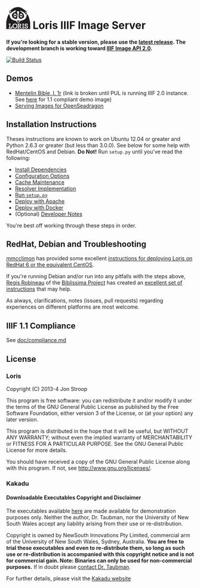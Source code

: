 ![loris icon](www/icons/loris-icon-name.png?raw=true) Loris IIIF Image Server
=============================================================================

__If you're looking for a stable version, please use the [latest release](https://github.com/pulibrary/loris/releases/tag/1.2.2). The development branch is working toward [IIIF Image API 2.0](http://iiif.io/api/image/2.0/).__

[![Build Status](https://travis-ci.org/pulibrary/loris.png)](https://travis-ci.org/pulibrary/loris.png)

Demos
-----
 * [Mentelin Bible, l. 1r](http://libimages.princeton.edu/loris/pudl0001%2F5138415%2F00000011.jp2/full/full/0/default.jpg) (link is broken until PUL is running IIIF 2.0 instance. See [here](http://libimages.princeton.edu/loris/pudl0001%2F5138415%2F00000011.jp2/full/full/0/native.jpg) for 1.1 compliant demo image)
 * [Serving Images for OpenSeadragon](http://libimages.princeton.edu/osd-demo)

Installation Instructions
-------------------------
Theses instructions are known to work on Ubuntu 12.04 or greater and Python 2.6.3 or greater (but less than 3.0.0). See below for some help with RedHat/CentOS and Debian.
**Do Not!** Run `setup.py` until you've read the following:

 * [Install Dependencies](doc/dependencies.md)
 * [Configuration Options](doc/configuration.md)
 * [Cache Maintenance](doc/cache_maintenance.md)
 * [Resolver Implementation](doc/resolver.md)
 * [Run `setup.py`](doc/setup.md)
 * [Deploy with Apache](doc/apache.md)
 * [Deploy with Docker](docker/README.md)
 * (Optional) [Developer Notes](doc/develop.md)

You're best off working through these steps in order.


RedHat, Debian and Troubleshooting
---------------------------------
[mmcclimon](https://github.com/mmcclimon) has provided some excellent [instructions for deploying Loris on RedHat 6 or the equivalent CentOS](doc/redhat-install.md). 

If you're running Debian and/or run into any pitfalls with the steps above, [Regis Robineau](https://github.com/regisrob) of the [Biblissima Project](http://www.biblissima-condorcet.fr/) has created an [excellent set of instructions](http://doc.biblissima-condorcet.fr/loris-setup-guide-ubuntu-debian) that may help.

As always, clarifications, notes (issues, pull requests) regarding experiences on different platforms are most welcome.

IIIF 1.1 Compliance
-------------------
See [doc/compliance.md](doc/compliance.md)

License
-------
### Loris
Copyright (C) 2013-4 Jon Stroop

This program is free software: you can redistribute it and/or modify it 
under the terms of the GNU General Public License as published by the Free 
Software Foundation, either version 3 of the License, or (at your option) 
any later version.

This program is distributed in the hope that it will be useful, but WITHOUT 
ANY WARRANTY; without even the implied warranty of MERCHANTABILITY or 
FITNESS FOR A PARTICULAR PURPOSE. See the GNU General Public License for 
more details.

You should have received a copy of the GNU General Public License along 
with this program. If not, see <http://www.gnu.org/licenses/>.

### Kakadu
#### Downloadable Executables Copyright and Disclaimer

The executables available [here](http://www.kakadusoftware.com/index.php?option=com_content&task=view&id=26&Itemid=22) are made available for demonstration purposes only. Neither the author, Dr. Taubman, nor the University of New South Wales accept any liability arising from their use or re-distribution.

Copyright is owned by NewSouth Innovations Pty Limited, commercial arm of the University of New South Wales, Sydney, Australia. **You are free to trial these executables and even to re-distribute them, so long as such use or re-distribution is accompanied with this copyright notice and is not for commercial gain. Note: Binaries can only be used for non-commercial purposes.** If in doubt please [contact Dr. Taubman](http://www.kakadusoftware.com/index.php?option=com_content&task=blogcategory&id=8&Itemid=14).

For further details, please visit the [Kakadu website](http://www.kakadusoftware.com/)
